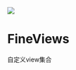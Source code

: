 [![](https://jitpack.io/v/XiaogegeChen/FineViews.svg)](https://jitpack.io/#XiaogegeChen/FineViews)
# FineViews
自定义view集合

